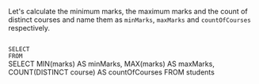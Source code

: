 Let's calculate the minimum marks, the maximum marks and the count of distinct courses and name them as `minMarks`, `maxMarks` and `countOfCourses` respectively.



<Editor lang="sql" dbName="students1.db" type="exercise">
<code>
SELECT
FROM
</code>

<solution>
SELECT MIN(marks) AS minMarks,
MAX(marks) AS maxMarks,
COUNT(DISTINCT course) AS countOfCourses
FROM students
</solution>
</Editor>